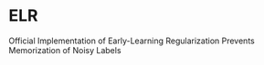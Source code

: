 # ELR
Official Implementation of Early-Learning Regularization Prevents Memorization of Noisy Labels
